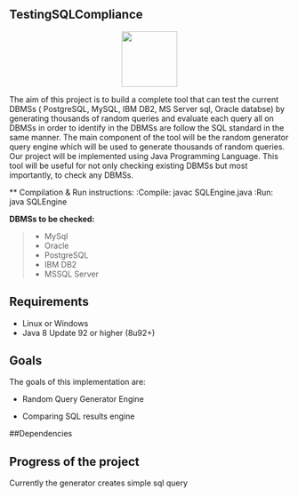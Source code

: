 TestingSQLCompliance
----------------------
<a>
<p align = "center">
<img src="http://www.iconarchive.com/download/i94630/blackvariant/button-ui-microsoft-office-apps/Microsoft-Query.ico" width="100" height="100"/>
</a>


The aim of this project is to build a complete tool that can test the current DBMSs ( PostgreSQL, MySQL, IBM DB2, MS Server sql, Oracle databse) by generating thousands of  random queries and evaluate each query all on DBMSs in order to identify in the DBMSs are follow the SQL standard in the same manner. The main component of the tool will be the random generator query engine which will be used to generate thousands of random queries.
Our project will be implemented using Java Programming Language. This tool will be useful for not only checking existing DBMSs but most importantly, to check any DBMSs. 

** Compilation & Run instructions:
 :Compile: javac SQLEngine.java
 :Run: java SQLEngine

 

 **DBMSs to be checked:**

 >- MySql
 >- Oracle
 >- PostgreSQL
 >- IBM DB2
 >- MSSQL Server

## Requirements

* Linux or Windows
* Java 8 Update 92 or higher (8u92+)
  
## Goals

The goals of this implementation are:

* Random Query Generator Engine

* Comparing SQL results engine


##Dependencies


## Progress of the project
Currently the generator creates simple sql query


